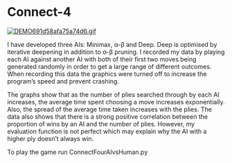 # Connect-4

[![DEMO691d58afa75a74d6.gif](https://gifyu.com/images/DEMO691d58afa75a74d6.gif)](https://gifyu.com/image/M6Q9)

I have developed three AIs: Minimax, α-β and Deep. Deep is optimised by iterative deepening in addition to α-β pruning. I recorded my data by playing each AI against another AI with both of their first two moves being generated randomly in order to get a large range of different outcomes. When recording this data the graphics were turned off to increase the program’s speed and prevent crashing.

The graphs show that as the number of plies searched through by each AI increases, the average time spent choosing a move increases exponentially. Also, the spread of the average time taken increases with the plies. The data also shows that there is a strong positive correlation between the proportion of wins by an AI and the number of plies. However, my evaluation function is not perfect which may explain why the AI with a higher ply doesn’t always win.

To play the game run ConnectFourAIvsHuman.py
